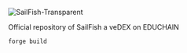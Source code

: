 ![SailFish-Transparent](https://gist.github.com/user-attachments/assets/349f7f2b-22b2-4c23-8e43-5abcf6028358)


Official repository of SailFish a veDEX on EDUCHAIN

```
forge build
```
